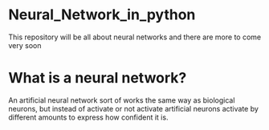 # Neural_Network_in_python
This repository will be all about neural networks and there are more to come very soon

# What is a neural network?
An artificial neural network sort of works the same way as biological neurons, but instead of activate or not activate artificial neurons activate by different amounts to express how confident it is. 
